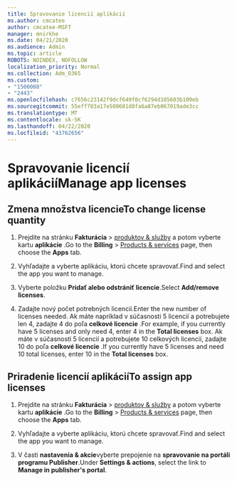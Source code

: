 ```yaml
---
title: Spravovanie licencií aplikácií
ms.author: cmcatee
author: cmcatee-MSFT
manager: mnirkhe
ms.date: 04/21/2020
ms.audience: Admin
ms.topic: article
ROBOTS: NOINDEX, NOFOLLOW
localization_priority: Normal
ms.collection: Adm_O365
ms.custom:
- "1500008"
- "2443"
ms.openlocfilehash: c7656c23142f9dcf649f0cf6294d105603b109eb
ms.sourcegitcommit: 55eff703a17e500681d8fa6a87eb067019ade3cc
ms.translationtype: MT
ms.contentlocale: sk-SK
ms.lasthandoff: 04/22/2020
ms.locfileid: "43762656"
---
```

# <a name="manage-app-licenses"></a><span data-ttu-id="12c21-102">Spravovanie licencií aplikácií</span><span class="sxs-lookup"><span data-stu-id="12c21-102">Manage app licenses</span></span>

## <a name="to-change-license-quantity"></a><span data-ttu-id="12c21-103">Zmena množstva licencie</span><span class="sxs-lookup"><span data-stu-id="12c21-103">To change license quantity</span></span>

1. <span data-ttu-id="12c21-104">Prejdite na stránku **Fakturácia** > [produktov & služby](https://go.microsoft.com/fwlink/p/?linkid=842054) a potom vyberte kartu **aplikácie** .</span><span class="sxs-lookup"><span data-stu-id="12c21-104">Go to the **Billing** > [Products & services](https://go.microsoft.com/fwlink/p/?linkid=842054) page, then choose the **Apps** tab.</span></span>

2. <span data-ttu-id="12c21-105">Vyhľadajte a vyberte aplikáciu, ktorú chcete spravovať.</span><span class="sxs-lookup"><span data-stu-id="12c21-105">Find and select the app you want to manage.</span></span>  

3. <span data-ttu-id="12c21-106">Vyberte položku **Pridať alebo odstrániť licencie**.</span><span class="sxs-lookup"><span data-stu-id="12c21-106">Select **Add/remove licenses**.</span></span>

4. <span data-ttu-id="12c21-107">Zadajte nový počet potrebných licencií.</span><span class="sxs-lookup"><span data-stu-id="12c21-107">Enter the new number of licenses needed.</span></span> <span data-ttu-id="12c21-108">Ak máte napríklad v súčasnosti 5 licencií a potrebujete len 4, zadajte 4 do poľa **celkové licencie** .</span><span class="sxs-lookup"><span data-stu-id="12c21-108">For example, if you currently have 5 licenses and only need 4, enter 4 in the **Total licenses** box.</span></span> <span data-ttu-id="12c21-109">Ak máte v súčasnosti 5 licencií a potrebujete 10 celkových licencií, zadajte 10 do poľa **celkové licencie** .</span><span class="sxs-lookup"><span data-stu-id="12c21-109">If you currently have 5 licenses and need 10 total licenses, enter 10 in the **Total licenses** box.</span></span>

## <a name="to-assign-app-licenses"></a><span data-ttu-id="12c21-110">Priradenie licencií aplikácií</span><span class="sxs-lookup"><span data-stu-id="12c21-110">To assign app licenses</span></span>

1. <span data-ttu-id="12c21-111">Prejdite na stránku **Fakturácia** > [produktov & služby](https://go.microsoft.com/fwlink/p/?linkid=842054) a potom vyberte kartu **aplikácie** .</span><span class="sxs-lookup"><span data-stu-id="12c21-111">Go to the **Billing** > [Products & services](https://go.microsoft.com/fwlink/p/?linkid=842054) page, then choose the **Apps** tab.</span></span>

2. <span data-ttu-id="12c21-112">Vyhľadajte a vyberte aplikáciu, ktorú chcete spravovať.</span><span class="sxs-lookup"><span data-stu-id="12c21-112">Find and select the app you want to manage.</span></span>  

3. <span data-ttu-id="12c21-113">V časti **nastavenia & akcie**vyberte prepojenie na **spravovanie na portáli programu Publisher**.</span><span class="sxs-lookup"><span data-stu-id="12c21-113">Under **Settings & actions**, select the link to **Manage in publisher's portal**.</span></span>